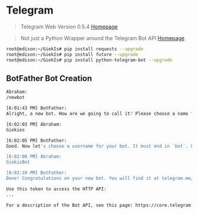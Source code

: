 # Telegram

> Telegram Web Version 0.5.4 [Homepage](https://web.telegram.org/#/im)

> Not just a Python Wrapper around the Telegram Bot API [Homepage](https://python-telegram-bot.org/)

```sh
root@edison:~/GiekIs# pip install requests --upgrade
root@edison:~/GiekIs# pip install future --upgrade
root@edison:~/GiekIs# pip install python-telegram-bot --upgrade
```

## BotFather Bot Creation

```sh
Abraham:
/newbot

[6:01:43 PM] BotFather:
Alright, a new bot. How are we going to call it? Please choose a name for your bot.

[6:02:03 PM] Abraham:
Giekies

[6:02:05 PM] BotFather:
Good. Now let's choose a username for your bot. It must end in `bot`. Like this, for example: TetrisBot or tetris_bot.

[6:02:08 PM] Abraham:
GiekisBot

[6:02:10 PM] BotFather:
Done! Congratulations on your new bot. You will find it at telegram.me/GiekisBot. You can now add a description, about section and profile picture for your bot, see /help for a list of commands. By the way, when you've finished creating your cool bot, ping our Bot Support if you want a better username for it. Just make sure the bot is fully operational before you do this.

Use this token to access the HTTP API:
...

For a description of the Bot API, see this page: https://core.telegram.org/bots/api
```